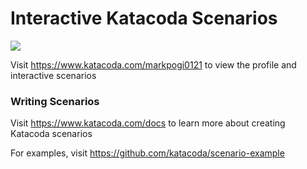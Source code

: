 # Interactive Katacoda Scenarios

[![](http://shields.katacoda.com/katacoda/markpogi0121/count.svg)](https://www.katacoda.com/markpogi0121 "Get your profile on Katacoda.com")

Visit https://www.katacoda.com/markpogi0121 to view the profile and interactive scenarios

### Writing Scenarios
Visit https://www.katacoda.com/docs to learn more about creating Katacoda scenarios

For examples, visit https://github.com/katacoda/scenario-example
